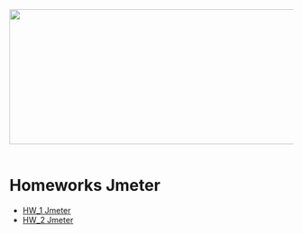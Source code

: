 <div>
<img src="https://asifahmedsarja.files.wordpress.com/2019/09/jmeter-tutorial.png" **alt="Git" width="700" height="240"/>&nbsp;
</div>



# Homeworks Jmeter


* [HW_1 Jmeter](https://github.com/TatianaGordievskaia/HOMEWORKS/tree/main/JMETER/HW_1)
* [HW_2 Jmeter](https://github.com/TatianaGordievskaia/HOMEWORKS/tree/main/JMETER/HW_2)




